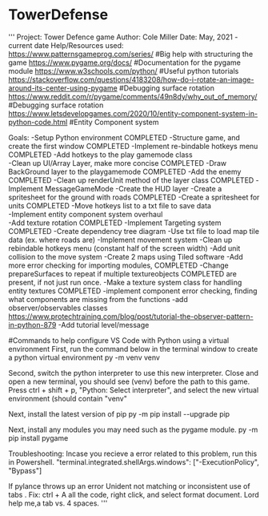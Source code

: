 # TowerDefense
'''
Project: 	Tower Defence game
Author: 	Cole Miller
Date: 		May, 2021 - current date
Help/Resources used: 
https://www.patternsgameprog.com/series/                    #Big help with structuring the game 
https://www.pygame.org/docs/								#Documentation for the pygame module
https://www.w3schools.com/python/							#Useful python tutorials 
https://stackoverflow.com/questions/4183208/how-do-i-rotate-an-image-around-its-center-using-pygame  #Debugging surface rotation
https://www.reddit.com/r/pygame/comments/49n8dy/why_out_of_memory/                                   #Debugging surface rotation
https://www.letsdevelopgames.com/2020/10/entity-component-system-in-python-code.html	#Entity Component system

Goals:
-Setup Python environment                                   COMPLETED
-Structure game, and create the first window                COMPLETED
-Implement re-bindable hotkeys menu                        	COMPLETED
-Add hotkeys to the play gamemode class                     
-Clean up UI/Array Layer, make more concise 				COMPLETED
-Draw BackGround layer to the playgamemode                  COMPLETED
-Add the enemy                                              COMPLETED
-Clean up renderUnit method of the layer class				COMPLETED
-Implement MessageGameMode
-Create the HUD layer
-Create a spritesheet for the ground with roads				COMPLETED
-Create a spritesheet for units                             COMPLETED
-Move hotkeys list to a txt file to save data 			
-Implement entity component system overhaul			
 -Add texture rotation                                      COMPLETED
 -Implement Targeting system								COMPLETED
 -Create dependency tree diagram
 -Use txt file to load map tile data (ex. where roads are)
 -Implement movement system
 -Clean up rebindable hotkeys menu (constant half of the screen width) 
 -Add unit collision to the move system
 -Create 2 maps using Tiled software
 -Add more error checking for importing modules, 			COMPLETED
 -Change prepareSurfaces to repeat if multiple textureobjects COMPLETED
 are present, if not just run once.
 -Make a texture system class for handling entity textures	COMPLETED
 -implement component error checking, finding what 
 components are missing from the functions
 -add observer/observables classes https://www.protechtraining.com/blog/post/tutorial-the-observer-pattern-in-python-879
-Add tutorial level/message


#Commands to help configure VS Code with Python using a virtual environment
First, run the command below in the terminal window to create a python virtual environment
py -m venv venv  

Second, switch the python interpreter to use this new interpreter. Close and open a new terminal, you should see (venv) before the path to this game.
Press ctrl + shift + p, "Python: Select interpreter", and select the new virtual environment (should contain "venv"

Next, install the latest version of pip
py -m pip install --upgrade pip

Next, install any modules you may need such as the pygame module.
py -m pip install pygame  


Troubleshooting:
Incase you recieve a error related to this problem, run this in Powershell.
"terminal.integrated.shellArgs.windows": ["-ExecutionPolicy", "Bypass"]  

If pylance throws up an error Unident not matching or inconsistent use of tabs . Fix: ctrl + A all the code, right click, and select format document. Lord help me,a tab vs. 4 spaces.
'''